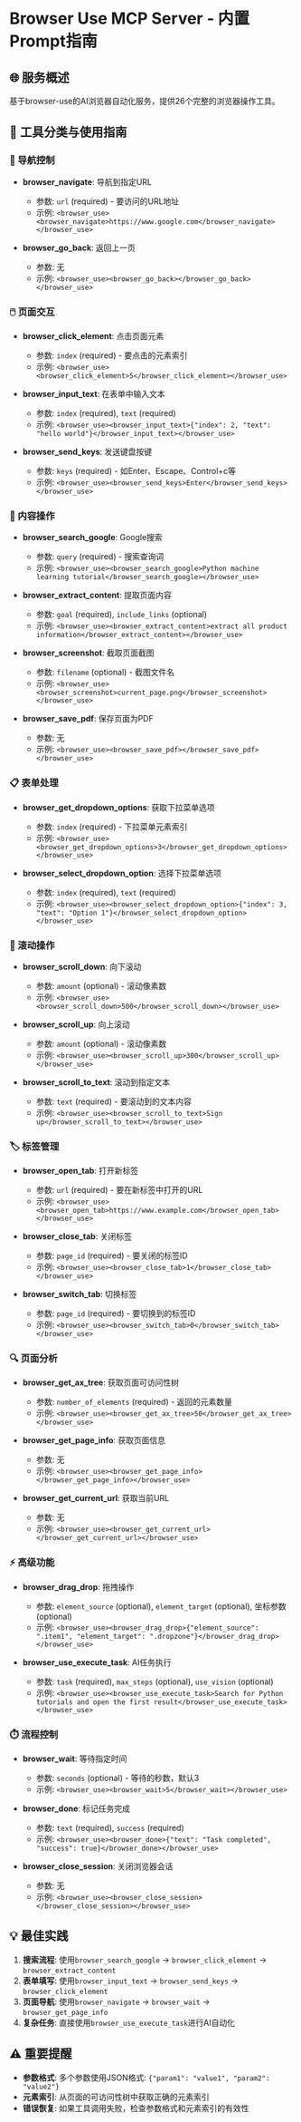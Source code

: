 # Browser Use MCP Server - 内置Prompt指南

## 🌐 服务概述
基于browser-use的AI浏览器自动化服务，提供26个完整的浏览器操作工具。

## 🔧 工具分类与使用指南

### 🧭 导航控制
- **browser_navigate**: 导航到指定URL
  - 参数: `url` (required) - 要访问的URL地址
  - 示例: `<browser_use><browser_navigate>https://www.google.com</browser_navigate></browser_use>`

- **browser_go_back**: 返回上一页
  - 参数: 无
  - 示例: `<browser_use><browser_go_back></browser_go_back></browser_use>`

### 🖱️ 页面交互
- **browser_click_element**: 点击页面元素
  - 参数: `index` (required) - 要点击的元素索引
  - 示例: `<browser_use><browser_click_element>5</browser_click_element></browser_use>`

- **browser_input_text**: 在表单中输入文本
  - 参数: `index` (required), `text` (required)
  - 示例: `<browser_use><browser_input_text>{"index": 2, "text": "hello world"}</browser_input_text></browser_use>`

- **browser_send_keys**: 发送键盘按键
  - 参数: `keys` (required) - 如Enter、Escape、Control+c等
  - 示例: `<browser_use><browser_send_keys>Enter</browser_send_keys></browser_use>`

### 📄 内容操作
- **browser_search_google**: Google搜索
  - 参数: `query` (required) - 搜索查询词
  - 示例: `<browser_use><browser_search_google>Python machine learning tutorial</browser_search_google></browser_use>`

- **browser_extract_content**: 提取页面内容
  - 参数: `goal` (required), `include_links` (optional)
  - 示例: `<browser_use><browser_extract_content>extract all product information</browser_extract_content></browser_use>`

- **browser_screenshot**: 截取页面截图
  - 参数: `filename` (optional) - 截图文件名
  - 示例: `<browser_use><browser_screenshot>current_page.png</browser_screenshot></browser_use>`

- **browser_save_pdf**: 保存页面为PDF
  - 参数: 无
  - 示例: `<browser_use><browser_save_pdf></browser_save_pdf></browser_use>`

### 📋 表单处理
- **browser_get_dropdown_options**: 获取下拉菜单选项
  - 参数: `index` (required) - 下拉菜单元素索引
  - 示例: `<browser_use><browser_get_dropdown_options>3</browser_get_dropdown_options></browser_use>`

- **browser_select_dropdown_option**: 选择下拉菜单选项
  - 参数: `index` (required), `text` (required)
  - 示例: `<browser_use><browser_select_dropdown_option>{"index": 3, "text": "Option 1"}</browser_select_dropdown_option></browser_use>`

### 📜 滚动操作
- **browser_scroll_down**: 向下滚动
  - 参数: `amount` (optional) - 滚动像素数
  - 示例: `<browser_use><browser_scroll_down>500</browser_scroll_down></browser_use>`

- **browser_scroll_up**: 向上滚动
  - 参数: `amount` (optional) - 滚动像素数
  - 示例: `<browser_use><browser_scroll_up>300</browser_scroll_up></browser_use>`

- **browser_scroll_to_text**: 滚动到指定文本
  - 参数: `text` (required) - 要滚动到的文本内容
  - 示例: `<browser_use><browser_scroll_to_text>Sign up</browser_scroll_to_text></browser_use>`

### 🏷️ 标签管理
- **browser_open_tab**: 打开新标签
  - 参数: `url` (required) - 要在新标签中打开的URL
  - 示例: `<browser_use><browser_open_tab>https://www.example.com</browser_open_tab></browser_use>`

- **browser_close_tab**: 关闭标签
  - 参数: `page_id` (required) - 要关闭的标签ID
  - 示例: `<browser_use><browser_close_tab>1</browser_close_tab></browser_use>`

- **browser_switch_tab**: 切换标签
  - 参数: `page_id` (required) - 要切换到的标签ID
  - 示例: `<browser_use><browser_switch_tab>0</browser_switch_tab></browser_use>`

### 🔍 页面分析
- **browser_get_ax_tree**: 获取页面可访问性树
  - 参数: `number_of_elements` (required) - 返回的元素数量
  - 示例: `<browser_use><browser_get_ax_tree>50</browser_get_ax_tree></browser_use>`

- **browser_get_page_info**: 获取页面信息
  - 参数: 无
  - 示例: `<browser_use><browser_get_page_info></browser_get_page_info></browser_use>`

- **browser_get_current_url**: 获取当前URL
  - 参数: 无
  - 示例: `<browser_use><browser_get_current_url></browser_get_current_url></browser_use>`

### ⚡ 高级功能
- **browser_drag_drop**: 拖拽操作
  - 参数: `element_source` (optional), `element_target` (optional), 坐标参数 (optional)
  - 示例: `<browser_use><browser_drag_drop>{"element_source": ".item1", "element_target": ".dropzone"}</browser_drag_drop></browser_use>`

- **browser_use_execute_task**: AI任务执行
  - 参数: `task` (required), `max_steps` (optional), `use_vision` (optional)
  - 示例: `<browser_use><browser_use_execute_task>Search for Python tutorials and open the first result</browser_use_execute_task></browser_use>`

### ⏱️ 流程控制
- **browser_wait**: 等待指定时间
  - 参数: `seconds` (optional) - 等待的秒数，默认3
  - 示例: `<browser_use><browser_wait>5</browser_wait></browser_use>`

- **browser_done**: 标记任务完成
  - 参数: `text` (required), `success` (required)
  - 示例: `<browser_use><browser_done>{"text": "Task completed", "success": true}</browser_done></browser_use>`

- **browser_close_session**: 关闭浏览器会话
  - 参数: 无
  - 示例: `<browser_use><browser_close_session></browser_close_session></browser_use>`

## 💡 最佳实践

1. **搜索流程**: 使用`browser_search_google` → `browser_click_element` → `browser_extract_content`
2. **表单填写**: 使用`browser_input_text` → `browser_send_keys` → `browser_click_element`
3. **页面导航**: 使用`browser_navigate` → `browser_wait` → `browser_get_page_info`
4. **复杂任务**: 直接使用`browser_use_execute_task`进行AI自动化

## ⚠️ 重要提醒

- **参数格式**: 多个参数使用JSON格式: `{"param1": "value1", "param2": "value2"}`
- **元素索引**: 从页面的可访问性树中获取正确的元素索引
- **错误恢复**: 如果工具调用失败，检查参数格式和元素索引的有效性